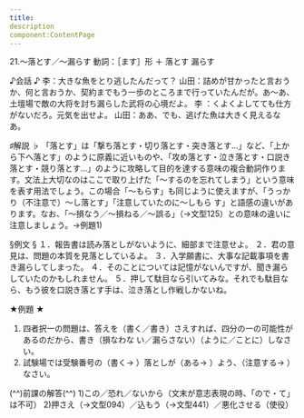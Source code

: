 ```yaml
---
title:
description
component:ContentPage
---
```



21.～落とす／～漏らす
動詞：［ます］形 ＋ 落とす
                             漏らす

♪会話 ♪
李：大きな魚をとり逃したんだって？
山田：詰めが甘かったと言おうか、何と言おうか、契約までもう一歩のところまで行っていたんだが。あ～あ、 土壇場で敵の大将を討ち漏らした武将の心境だよ。
李 ：くよくよしてても仕方がないだろ。元気を出せよ。 山田：ああ、でも、逃げた魚は大きく見えるなあ。

♯解説 ♭
「落とす」は「撃ち落とす・切り落とす・突き落とす…」など、「上から下へ落とす」のように原義に近いものや、「攻め落とす・泣き落とす・口説き落とす・競り落とす…」のように攻略して目的を達する意味の複合動詞作ります。文法上大切なのはここで取り上げた「～するのを忘れてしまう」という意味を表す用法でしょう。この場合「～もらす」も同じように使えますが、「うっかり（不注意で）～し落とす」「注意していたのに～しもら す」と語感の違いがあります。なお、「～損なう／～損ねる／～誤る」（→文型125）との意味の違いに注意しましょう。→例題1)

§例文 §
１．報告書は読み落としがないように、細部まで注意せよ。
２．君の意見は、問題の本質を見落としているよ。
３．入学願書に、大事な記載事項を書き漏らしてしまった。
４．そのことについては記憶がないんですが、聞き漏らしていたのかもしれません。
５．押して駄目なら引いてみな。それでも駄目なら、もう彼を口説き落とす手は、泣き落とし作戦しかないね。

★例題 ★
1) 四者択一の問題は、答えを（書く／書き）さえすれば、四分の一の可能性があるのだから、書き（損なわな
い／漏らさない）（ように／ことに）しなさい。    
2) 試験場では受験番号の（書く→ ）落としが（ある→ ）よう、（注意する→ ）なさい。

(^^)前課の解答(^^)
1)この／恐れ／ないから（文末が意志表現の時、「ので・て」は不可）
2)押さえ（→文型094）／込もう（→文型441）／悪化させる（使役）
